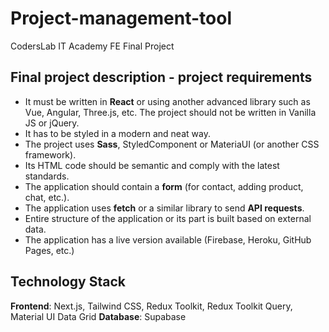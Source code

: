 # Project-management-tool
CodersLab IT Academy FE Final Project

## Final project description - project requirements

- It must be written in **React** or using another advanced library such as Vue, Angular, Three.js, etc. The project should not be written in Vanilla JS or jQuery.
- It has to be styled in a modern and neat way.
- The project uses **Sass**, StyledComponent or MateriaUI (or another CSS framework).
- Its HTML code should be semantic and comply with the latest standards.
- The application should contain a **form** (for contact, adding product, chat, etc.).
- The application uses **fetch** or a similar library to send **API requests**.
- Entire structure of the application or its part is built based on external data.
- The application has a live version available (Firebase, Heroku, GitHub Pages, etc.)

## Technology Stack
**Frontend**: Next.js, Tailwind CSS, Redux Toolkit, Redux Toolkit Query, Material UI Data Grid
**Database**: Supabase
